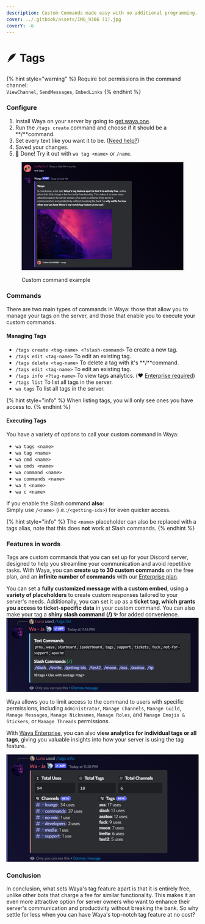 ```yaml
---
description: Custom Commands made easy with no additional programming.
cover: ../.gitbook/assets/IMG_9366 (1).jpg
coverY: -6
---
```


# 🪶 Tags

{% hint style="warning" %}
Require bot permissions in the command channel:\
`ViewChannel`, `SendMessages`, `EmbedLinks`
{% endhint %}

### Configure

1. Install Waya on your server by going to [get.waya.one](https://get.waya.one).
2. Run the `/tags create` command and choose if it should be a **/**command.
3. Set every text like you want it to be. ([Need help?](https://lunish.nl/support))
4. Saved your changes.
5. 🎉 Done! Try it out with `wa tag <name>` or `/name`.

<figure><img src="../.gitbook/assets/image (4).png" alt=""><figcaption><p>Custom command example</p></figcaption></figure>

### Commands

There are two main types of commands in Waya: those that allow you to manage your tags on the server, and those that enable you to execute your custom commands.

#### Managing Tags

* `/tags create <tag-name> <?slash-command>` To create a new tag.
* `/tags edit <tag-name>` To edit an existing tag.
* `/tags delete <tag-name>` To delete a tag with it's **/**command.
* `/tags edit <tag-name>` To edit an existing tag.
* `/tags info <?tag-name>` To view tags analytics. (❤️ [Enterprise required](https://waya.one/enterprise))
* `/tags list` To list all tags in the server.
* `wa tags` To list all tags in the server.

{% hint style="info" %}
When listing tags, you will only see ones you have access to.
{% endhint %}

#### Executing Tags

You have a variety of options to call your custom command in Waya:

* `wa tags <name>`
* `wa tag <name>`
* `wa cmd <name>`
* `wa cmds <name>`
* `wa command <name>`
* `wa commands <name>`
* `wa t <name>`
* `wa c <name>`

If you enable the Slash command **also**:\
Simply use `/<name>` (i.e.:`/<getting-ids>`) for even quicker access.

{% hint style="info" %}
The `<name>` placeholder can also be replaced with a tags alias, note that this does **not** work at Slash commands.
{% endhint %}

### Features in words

Tags are custom commands that you can set up for your Discord server, designed to help you streamline your communication and avoid repetitive tasks. With Waya, you can **create up to 30 custom commands** on the free plan, and an **infinite number of commands** with our [Enterprise plan](https://waya.one/enterprise).

You can set a **fully customized message with a custom embed**, using a **variety of placeholders** to create custom responses tailored to your server's needs. Additionally, you can set it up as a **ticket tag, which grants you access to ticket-specific data** in your custom command. You can also make your tag a **shiny slash command (/) ✨** for added convenience.\
![](<../.gitbook/assets/image (3).png>)

Waya allows you to limit access to the command to users with specific permissions, including `Administrator`, `Manage Channels`, `Manage Guild`, `Manage Messages`, `Manage Nicknames`, `Manage Roles`, and `Manage Emojis & Stickers`, or `Manage Threads` permissions.

With [Waya Enterprise](https://waya.one/enterprise), you can also **view analytics for individual tags or all tags**, giving you valuable insights into how your server is using the tag feature.

<img src="../.gitbook/assets/image.png" alt="" data-size="original">

### Conclusion

In conclusion, what sets Waya's tag feature apart is that it is entirely free, unlike other bots that charge a fee for similar functionality. This makes it an even more attractive option for server owners who want to enhance their server's communication and productivity without breaking the bank. So why settle for less when you can have Waya's top-notch tag feature at no cost?
